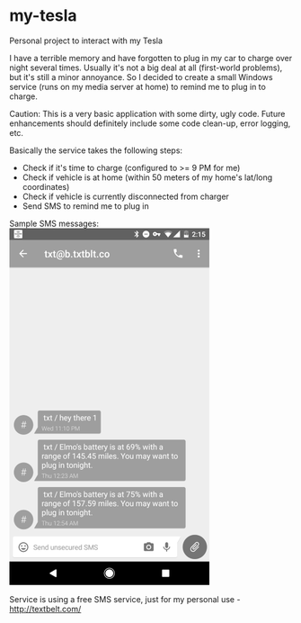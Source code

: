 # my-tesla
Personal project to interact with my Tesla

I have a terrible memory and have forgotten to plug in my car to charge over night several times. Usually it's not a big deal at all (first-world problems), but it's still a minor annoyance. 
So I decided to create a small Windows service (runs on my media server at home) to remind me to plug in to charge. 

Caution: This is a very basic application with some dirty, ugly code. Future enhancements should definitely include some code clean-up, error logging, etc.

Basically the service takes the following steps:
 * Check if it's time to charge (configured to >= 9 PM for me)
 * Check if vehicle is at home (within 50 meters of my home's lat/long coordinates)
 * Check if vehicle is currently disconnected from charger
 * Send SMS to remind me to plug in

Sample SMS messages:
![SMS message example](https://github.com/fallen888/my-tesla/blob/master/images/sms_screenshot.png?raw=true "SMS message example")

Service is using a free SMS service, just for my personal use - http://textbelt.com/
